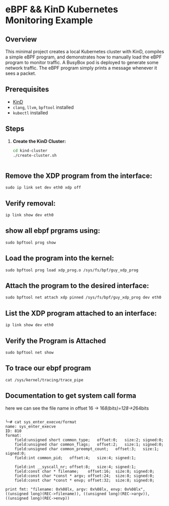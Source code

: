 # eBPF && KinD Kubernetes Monitoring Example

## Overview
This minimal project creates a local Kubernetes cluster with KinD, compiles a simple eBPF program, and demonstrates how to manually load the eBPF program to monitor traffic. A BusyBox pod is deployed to generate some network traffic. The eBPF program simply prints a message whenever it sees a packet.

## Prerequisites
- [KinD](https://kind.sigs.k8s.io/)
- `clang`, `llvm`, `bpftool` installed
- `kubectl` installed

## Steps

1. **Create the KinD Cluster:**
   ```bash
   cd kind-cluster
   ./create-cluster.sh



## Remove the XDP program from the interface:
```
sudo ip link set dev eth0 xdp off
```

## Verify removal:
```
ip link show dev eth0
```

## show all ebpf prgrams using:
```
sudo bpftool prog show
```

## Load the program into the kernel:
```
sudo bpftool prog load xdp_prog.o /sys/fs/bpf/guy_xdp_prog
```

## Attach the program to the desired interface:
```
sudo bpftool net attach xdp pinned /sys/fs/bpf/guy_xdp_prog dev eth0

```

## List the XDP program attached to an interface:
```
ip link show dev eth0
```

## Verify the Program is Attached
```
sudo bpftool net show

```

## To trace our ebpf program
```
cat /sys/kernel/tracing/trace_pipe 
```

## Documentation to get system call forma
here we can see the file name in offset 16 -> 16*8(bits)=128->2*64bits
```

└─# cat sys_enter_execve/format  
name: sys_enter_execve
ID: 810
format:
	field:unsigned short common_type;	offset:0;	size:2;	signed:0;
	field:unsigned char common_flags;	offset:2;	size:1;	signed:0;
	field:unsigned char common_preempt_count;	offset:3;	size:1;	signed:0;
	field:int common_pid;	offset:4;	size:4;	signed:1;

	field:int __syscall_nr;	offset:8;	size:4;	signed:1;
	field:const char * filename;	offset:16;	size:8;	signed:0;
	field:const char *const * argv;	offset:24;	size:8;	signed:0;
	field:const char *const * envp;	offset:32;	size:8;	signed:0;

print fmt: "filename: 0x%08lx, argv: 0x%08lx, envp: 0x%08lx", ((unsigned long)(REC->filename)), ((unsigned long)(REC->argv)), ((unsigned long)(REC->envp))
```
